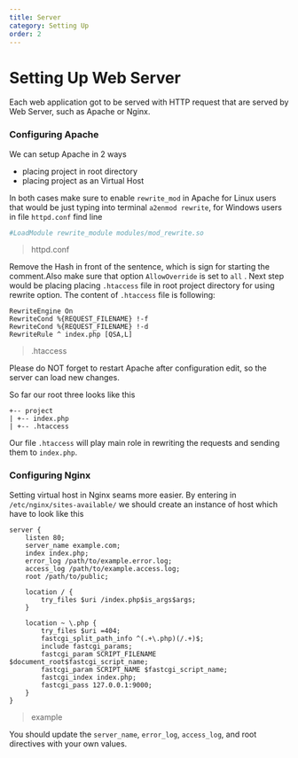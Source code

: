 ```yaml
---
title: Server
category: Setting Up
order: 2
---
```

# Setting Up Web Server

Each web application got to be served with HTTP request that are served by Web Server, such as Apache or Nginx.

### Configuring Apache

We can setup Apache in 2 ways
- placing project in root directory
- placing project as an Virtual Host

In both cases make sure to enable `rewrite_mod` in Apache for Linux users that would be just typing into terminal `a2enmod rewrite`, for Windows users in file `httpd.conf` find line

```apache2.conf
#LoadModule rewrite_module modules/mod_rewrite.so
```
> httpd.conf

Remove the Hash in front of the sentence, which is sign for starting the comment.Also make sure that option `AllowOverride` is set to `all` . Next step would be placing placing `.htaccess` file in root project directory for using rewrite option. The content of `.htaccess` file is following:

```.htaccess
RewriteEngine On
RewriteCond %{REQUEST_FILENAME} !-f
RewriteCond %{REQUEST_FILENAME} !-d
RewriteRule ^ index.php [QSA,L]
```
> .htaccess

Please do NOT forget to restart Apache after configuration edit, so the server can load new changes.

So far our root three looks like this

```text
+-- project
| +-- index.php
| +-- .htaccess
```
Our file `.htaccess` will play main role in rewriting the requests and sending them to `index.php`.

### Configuring Nginx

Setting virtual host in Nginx seams more easier. By entering in `/etc/nginx/sites-available/` we should create an instance of host which have to look like this
```
server {
    listen 80;
    server_name example.com;
    index index.php;
    error_log /path/to/example.error.log;
    access_log /path/to/example.access.log;
    root /path/to/public;

    location / {
        try_files $uri /index.php$is_args$args;
    }

    location ~ \.php {
        try_files $uri =404;
        fastcgi_split_path_info ^(.+\.php)(/.+)$;
        include fastcgi_params;
        fastcgi_param SCRIPT_FILENAME $document_root$fastcgi_script_name;
        fastcgi_param SCRIPT_NAME $fastcgi_script_name;
        fastcgi_index index.php;
        fastcgi_pass 127.0.0.1:9000;
    }
}
```
> example

You should update the `server_name`, `error_log`, `access_log`, and root directives with your own values.

